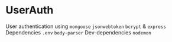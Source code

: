 # UserAuth

User authentication using `mongoose` `jsonwebtoken` `bcrypt` & `express` 
Dependencies `.env` `body-parser` 
Dev-dependencies `nodemon`